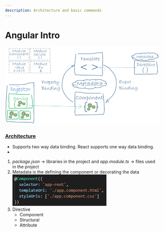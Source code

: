 ```yaml
---
description: Architecture and basic commands
---
```


# Angular Intro

![Architecture](<../.gitbook/assets/image (7) (1) (1).png>)

### [Architecture](https://v2.angular.io/docs/ts/latest/guide/architecture.html)

* Supports two way data binding. React supports one way data binding.
*

1. _package.json_ -> libraries in the project and _app.module.ts_ -> files used in the project
2. Metadata is the defining the component or decorating the data![](<../.gitbook/assets/image (8) (1).png>)
3. Directive&#x20;
   * Component&#x20;
   * Structural&#x20;
   * Attribute&#x20;
